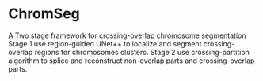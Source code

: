 # ChromSeg
A Two stage framework for crossing-overlap chromosome segmentation
  Stage 1 use region-guided UNet++ to localize and segment crossing-overlap regions for chromosomes clusters.
  Stage 2 use crossing-partition algorithm to splice and reconstruct non-overlap parts and crossing-overlap parts.
